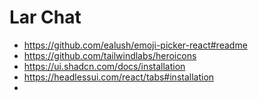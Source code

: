 # Lar Chat

- https://github.com/ealush/emoji-picker-react#readme
- https://github.com/tailwindlabs/heroicons
- https://ui.shadcn.com/docs/installation
- https://headlessui.com/react/tabs#installation
-
